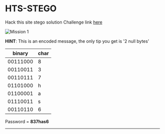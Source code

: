 # HTS-STEGO
Hack this site stego solution
Challenge link [here](https://www.hackthissite.org/missions/playit/stego/1)

![Mission 1](files/a.bmp)

**HINT**: This is an encoded message, the only tip you get is '2 null bytes'

| binary | char |
|--------|------|
|00111000|8|
|00110011|3|
|00110111|7|
|01101000|h|
|01100001|a|
|01110011|s|
|00110110|6|

Password = **837has6**

----

